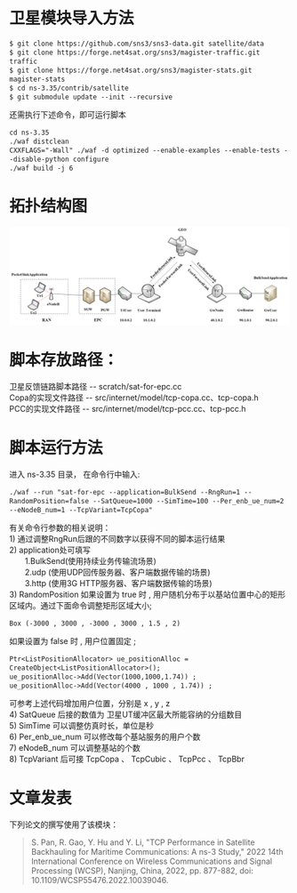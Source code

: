 # 卫星模块导入方法
```
$ git clone https://github.com/sns3/sns3-data.git satellite/data
$ git clone https://forge.net4sat.org/sns3/magister-traffic.git traffic
$ git clone https://forge.net4sat.org/sns3/magister-stats.git magister-stats
$ cd ns-3.35/contrib/satellite
$ git submodule update --init --recursive
```

还需执行下述命令，即可运行脚本
```
cd ns-3.35
./waf distclean
CXXFLAGS="-Wall" ./waf -d optimized --enable-examples --enable-tests --disable-python configure
./waf build -j 6
```

# 拓扑结构图
![](./sat_lte.png)
<br>
# 脚本存放路径：<br>
卫星反馈链路脚本路径 -- scratch/sat-for-epc.cc<br>
Copa的实现文件路径 -- src/internet/model/tcp-copa.cc、tcp-copa.h<br>
PCC的实现文件路径 -- src/internet/model/tcp-pcc.cc、tcp-pcc.h<br>

# 脚本运行方法<br>
进入 ns-3.35 目录， 在命令行中输入:
```
./waf --run "sat-for-epc --application=BulkSend --RngRun=1 --RandomPosition=false --SatQueue=1000 --SimTime=100 --Per_enb_ue_num=2 --eNodeB_num=1 --TcpVariant=TcpCopa"
```
有关命令行参数的相关说明：<br>
1\) 通过调整RngRun后跟的不同数字以获得不同的脚本运行结果<br>
2\) application处可填写<br> 
&ensp;&ensp;&ensp;&ensp;1.BulkSend(使用持续业务传输流场景)<br>
&ensp;&ensp;&ensp;&ensp;2.udp (使用UDP回传服务器、客户端数据传输的场景)<br>
&ensp;&ensp;&ensp;&ensp;3.http (使用3G HTTP服务器、客户端数据传输的场景)<br>
3\) RandomPosition 
如果设置为 true 时 , 用户随机分布于以基站位置中心的矩形区域内。通过下面命令调整矩形区域大小;
```
Box (-3000 , 3000 , -3000 , 3000 , 1.5 , 2)
```
如果设置为 false 时 , 用户位置固定 ;<br>
```
Ptr<ListPositionAllocator> ue_positionAlloc = CreateObject<ListPositionAllocator>();
ue_positionAlloc->Add(Vector(1000,1000,1.74)) ;
ue_positionAlloc->Add(Vector(4000 , 1000 , 1.74)) ;
```
可参考上述代码增加用户位置，分别是 x , y , z <br>
4\) SatQueue 后接的数值为 卫星UT缓冲区最大所能容纳的分组数目<br>
5\) SimTime 可以调整仿真时长，单位是秒<br>
6\) Per_enb_ue_num 可以修改每个基站服务的用户个数<br>
7\) eNodeB_num 可以调整基站的个数<br>
8\) TcpVariant 后可接 TcpCopa 、 TcpCubic 、 TcpPcc 、 TcpBbr<br>

# 文章发表
下列论文的撰写使用了该模块：

>S. Pan, R. Gao, Y. Hu and Y. Li, "TCP Performance in Satellite Backhauling for Maritime Communications: A ns-3 Study," 2022 14th International Conference on Wireless Communications and Signal Processing (WCSP), Nanjing, China, 2022, pp. 877-882, doi: 10.1109/WCSP55476.2022.10039046.

